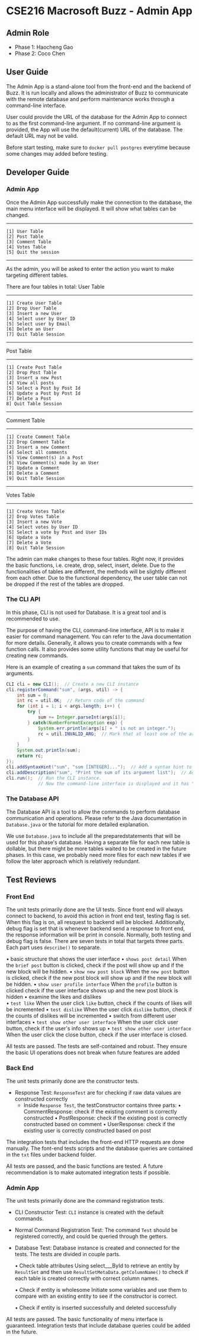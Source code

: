 # CSE216 Macrosoft Buzz - Admin App

## Admin Role
- Phase 1: Haocheng Gao
- Phase 2: Coco Chen

## User Guide

The Admin App is a stand-alone tool from the front-end and the backend of Buzz.
It is run locally and allows the administrator of Buzz to communicate with the
remote database and perform maintenance works through a command-line interface.

User could provide the URL of the database for the Admin App to connect to as
the first command-line argument. If no command-line argument is provided, the
App will use the default(current) URL of the database. The default URL may not
be valid.

Before start testing, make sure to `docker pull postgres` everytime because some changes may added before testing. 

## Developer Guide

### Admin App

Once the Admin App successfully make the connection to the database, the main menu interface will be displayed. It will show what tables can be changed.
***
    [1] User Table
    [2] Post Table
    [3] Comment Table
    [4] Votes Table
    [5] Quit the session
***

As the admin, you will be asked to enter the action you want to make targeting different tables.

There are four tables in total: 
  User Table    
  ***
    [1] Create User Table
    [2] Drop User Table
    [3] Insert a new User
    [4] Select user by User ID
    [5] Select user by Email
    [6] Delete an User
    [7] Quit Table Session
***
  Post Table
***
    [1] Create Post Table
    [2] Drop Post Table
    [3] Insert a new Post
    [4] View all posts
    [5] Select a Post by Post Id
    [6] Update a Post by Post Id        
    [7] Delete a Post
    8] Quit Table Session
***
  Comment Table
***
    [1] Create Comment Table
    [2] Drop Comment Table
    [3] Insert a new Comment
    [4] Select all comments
    [5] View Comment(s) in a Post
    [6] View Comment(s) made by an User
    [7] Update a Comment
    [8] Delete a Comment
    [9] Quit Table Session
***
  Votes Table
***
    [1] Create Votes Table
    [2] Drop Votes Table
    [3] Insert a new Vote
    [4] Select votes by User ID
    [5] Select a vote by Post and User IDs
    [6] Update a Vote        
    [7] Delete a Vote
    [8] Quit Table Session

The admin can make changes to these four tables. 
Right now, it provides the basic functions, 
  i.e. create, drop, select, insert, delete.
Due to the functionalities of tables are different, the methods will be slightly different from each other.
Due to the functional dependency, the user table can not be dropped if the rest of the tables are dropped. 


### The CLI API
In this phase, CLI is not used for Database. It is a great tool and is recommended to use.

The purpose of having the CLI, command-line interface, API is to make it easier
for command management. You can refer to the Java documentation for more details.
Generally, it allows you to create commands with a few function calls. It also
provides some utility functions that may be useful for creating new commands.

Here is an example of creating a `sum` command that takes the sum of its arguments.
```java
CLI cli = new CLI();  // Create a new CLI instance
cli.registerCommand("sum", (args, util) -> {
    int sum = 0;
    int rc = util.OK;  // Return code of the command
    for (int i = 1; i < args.length; i++) {
        try {
            sum += Integer.parseInt(args[i]);
        } catch(NumberFormatException exp) {
            System.err.println(args[i] + " is not an integer.");
            rc = util.INVALID_ARG;  // Mark that at least one of the arguments is invalid
        }
    }
    System.out.println(sum);
    return rc;
});
cli.addSyntaxHint("sum", "sum [INTEGER]...");  // Add a syntax hint to the command "sum"
cli.addDescription("sum", "Print the sum of its argument list");  // Add description
cli.run();  // Run the CLI instance.
            // Now the command-line interface is displayed and it has "sum" command in it
```

### The Database API
The Database API is a tool to allow the commands to perform database communication
and operations. Please refer to the Java documentation in `Database.java` or the
tutorial for more detailed explanation.

We use `Database.java` to include all the preparedstatements that will be used for this phase's database.
Having a separate file for each new table is dollable, but there might be more tables waited to be created in the future phases. In this case, we probably need more files for each new tables if we follow the later approach which is relatively redundant.

## Test Reviews

### Front End
The unit tests primarily done are the UI tests.
Since front end will always connect to backend, to avoid this action in front end test, testing flag is set. When this flag is on, all resquest to backend will be blocked. Additionally, debug flag is set that is whenever backend send a response to front end, the response information will be print in console. Normally, both testing and debug flag is false.
There are seven tests in total that targets three parts.
Each part uses `describe()` to separate.

  • basic structure that shows the user interface
      • `shows post detail` 
          When the `brief post` button is clicked,
          check if the post will show up and if the new block will be hidden.
      • `show new post block`
          When the `new post` button is clicked,
          check if the new post block will show up and if the new block will be hidden.
      • `show user profile interface`
          When the `profile` button is clicked
          check if the user interface shows up and the new post block is hidden
	• examine the likes and dislikes  
	    • `test like`
	        When the user click `like` button, 
	        check if the counts of likes will be incremented
	    • `test dislike`
	        When the user click `dislike` button, 
	        check if the counts of dislikes will be incremented
	• switch from different user interfaces
      • `test show other user interface`
          When the user click user button, check if the user's info shows up
      • `test show other user interface`
          When the user click the close button, check if the user interface is closed.
      

All tests are passed. The tests are self-contained and robust. They ensure
the basic UI operations does not break when future features are added


### Back End
The unit tests primarily done are the constructor tests.

- Response Test: `ResponseTest` are for checking if raw data values are constructed correctly
  - Inside `Response Test`, the testConstructor contains three parts:
    • CommentResponse: check if the existing comment is correctly constructed
    • PostResponse: check if the existing post is correctly constructed based on comment
    • UserResponse: check if the existing user is correctly constructed based on post

The integration tests that includes the front-end HTTP requests are done
manually. The font-end tests scripts and the database queries are contained
in the `txt` files under backend folder.

All tests are passed, and the basic functions are tested. A future
recommendation is to make automated integration tests if possible.


### Admin App
The unit tests primarily done are the command registration tests.

- CLI Constructor Test: `CLI` instance is created with the default commands.
- Normal Command Registration Test: The command `Test` should be registered
correctly, and could be queried through the getters.
- Database Test:
  Database instance is created and connected for the tests.
  The tests are divided in couple parts.

  • Check table attributes
    Using select___ById to retrieve an entity by `ResultSet` 
    and then use `ResultSetMetaData.getColumnName()` to check if each table is created correctly with correct column names.
    
  • Check if entity is wholesome 
    Initiate some variables and use them to compare with an existing entity to see if the constructor is correct.

  • Check if entity is inserted successfully and deleted successfully   
    
  
All tests are passed. The basic functionality of menu interface is
guaranteed. Integration tests that include database queries could be added
in the future.
